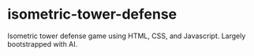 # isometric-tower-defense
Isometric tower defense game using HTML, CSS, and Javascript. Largely bootstrapped with AI.
